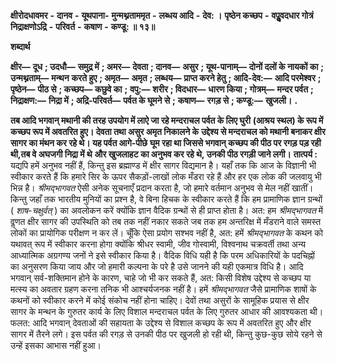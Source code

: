  **क्षीरोदधावमर** **-** **दानव** **-** **यूथपाना-** **मुन्मथ्नताममृत** **-** **लब्धय आदि** **-** **देव: ।** **पृष्ठेन कच्छप** **-** **वपुॢवदधार गोत्रं** **निद्राक्षणोऽद्रि** **-** **परिवर्त** **-** **कषाण** **-** **कण्डू: ॥ १३॥** 

**शब्दार्थ** 

**क्षीर—** **दूध** **; उदधौ—** **समुद्र में** **; अमर—** **देवता** **; दानव—** **असुर** **; यूथ-पानाम्—** **दोनों दलों के नायकों का** **; उन्मथ्नताम्—** **मन्थन** **करते हुए** **; अमृत—** **अमृत** **; लब्धय—** **प्राप्त करने हेतु** **; आदि-देव:—** **आदि परमेश्वर** **; पृष्ठेन—** **पीठ से** **; कच्छप—** **कछुवे का** **;** **वपु:—** **शरीर** **; विदधार—** **धारण किया** **; गोत्रम्—** **मन्दर पर्वत** **; निद्राक्षण:—** **निद्रा में** **; अद्रि-परिवर्त—** **पर्वत के घूमने से** **;** **कषाण—** **रगड़ से** **; कण्डू:—** **खुजली।** **.** 

**तब आदि भगवान् मथानी की तरह उपयोग में लाऐ जा रहे मन्दराचल पर्वत के लिए घुरी** **(आश्रय स्थल) के रूप में कच्छप रूप में अवतरित हुए। देवता तथा असुर अमृत निकालने के** **उद्देश्य से मन्दराचल को मथानी बनाकर क्षीर सागर का मंथन कर रहे थे। यह पर्वत आगे-पीछे** **घूम रहा था जिससे भगवान् कच्छप की पीठ पर रगड़ पड़ रही थी,तब वे अघजगी निद्रा में थे** **और खुजलाहट का अनुभव कर रहे थे, उनकी पीठ रगड़ी जाने लगी।** **तात्पर्य :** यद्यपि हमें अनुभव नहीं हैं, किन्तु इस ब्रह्माण्ड में क्षीर सागर विद्यमान है। यहाँ तक कि आज के विज्ञानी भी स्वीकार करते हैं कि हमारे सिर के ऊपर सैकड़ों-लाखों लोक मँडरा रहे हैं और हर एक लोक की जलवायु भी भिन्न है। *श्रीमद्भागवत* ऐसी अनेक सूचनाएँ प्रदान करता है, जो हमारे वर्तमान अनुभव से मेल नहीं खातीं। किन्तु जहाँ तक भारतीय मुनियों का प्रश्न है, वे बिना हिचक के स्वीकार करते हैं कि हम प्रामाणिक ज्ञान ग्रन्थों ( *शाष-चक्षुर्वत्* ) का अवलोकन करें क्योंकि ज्ञान वैदिक ग्रन्थों से ही प्राप्त होता है। अत: हम *श्रीमद्भागवत* में वॢणत क्षीर सागर की उपस्थिति को तब तक नहीं नकार सकते जब तक हम अन्तरिक्ष में मँडराने वाले समस्त लोकों का प्रायोगिक परीक्षण न कर लें। चूँकि ऐसा प्रयोग सश्भव नहीं है, अत: हमें *श्रीमद्भागवत* के कथन को यथावत् रूप में स्वीकार करना होगा क्योंकि श्रीधर स्वामी, जीव गोस्वामी, विश्वनाथ चक्रवर्ती तथा अन्य आध्यात्मिक अग्रगण्य जनों ने इसे स्वीकार किया है। वैदिक विधि यही है कि परम अधिकारियों के पदचिह्नों का अनुसरण किया जाय और जो हमारी कल्पना के परे है उसे जानने की यही एकमात्र विधि है। आदि भगवान् सर्व-शक्तिमान होने के कारण, चाहे जो भी कर सकते हैं, अत: किसी विशेष उद्देश्य से कच्छप या मत्स्य का अवतार ग्रहण करना तनिक भी आश्चर्यजनक नहीं है। हमें *श्रीमद्भागवत* जैसे प्रामाणिक शाषों के कथनों को स्वीकार करने में कोई संकोच नहीं होना चाहिए। देवों तथा असुरों के सामूहिक प्रयास से क्षीर सागर के मन्थन के गुरुतर कार्य के लिए विशाल मन्दराचल पर्वत के लिए गुरुतर आधार की आवश्यकता थी। फलत: आदि भगवान् देवताओं की सहायता के उद्देश्य से विशाल कच्छप के रूप में अवतरित हुए और क्षीर सागर में तैरने लगे। इस पर्वत की रगड़ से उनकी पीठ पर खुजली हो रही थी, किन्तु कुछ-कुछ सोये रहने से उन्हें इसका आभास नहीं हुआ। 